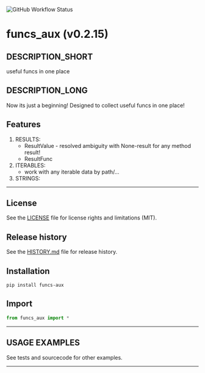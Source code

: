 ![GitHub Workflow Status](https://github.com/centroid457/funcs_aux/actions/workflows/tests.yml/badge.svg)

# funcs_aux (v0.2.15)

## DESCRIPTION_SHORT
useful funcs in one place

## DESCRIPTION_LONG
Now its just a beginning!
Designed to collect useful funcs in one place!


## Features
1. RESULTS:  
	- ResultValue - resolved ambiguity with None-result for any method result!  
	- ResultFunc  
2. ITERABLES:  
	- work with any iterable data by path/...  
3. STRINGS:  


********************************************************************************
## License
See the [LICENSE](LICENSE) file for license rights and limitations (MIT).


## Release history
See the [HISTORY.md](HISTORY.md) file for release history.


## Installation
```commandline
pip install funcs-aux
```


## Import
```python
from funcs_aux import *
```


********************************************************************************
## USAGE EXAMPLES
See tests and sourcecode for other examples.

********************************************************************************
